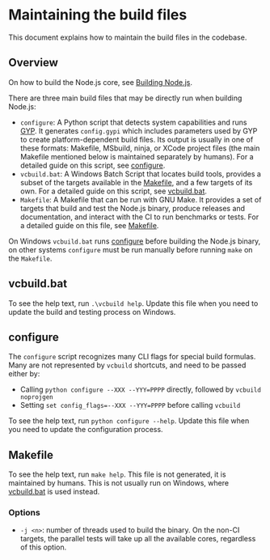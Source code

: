 Maintaining the build files
===========================

This document explains how to maintain the build files in the codebase.

Overview
--------

On how to build the Node.js core, see [Building Node.js](../../BUILDING.md).

There are three main build files that may be directly run when building Node.js:

-   `configure`: A Python script that detects system capabilities and runs [GYP](https://gyp.gsrc.io/docs/UserDocumentation.md). It generates `config.gypi` which includes parameters used by GYP to create platform-dependent build files. Its output is usually in one of these formats: Makefile, MSbuild, ninja, or XCode project files (the main Makefile mentioned below is maintained separately by humans). For a detailed guide on this script, see [configure](#configure).
-   `vcbuild.bat`: A Windows Batch Script that locates build tools, provides a subset of the targets available in the [Makefile](#makefile), and a few targets of its own. For a detailed guide on this script, see [vcbuild.bat](#vcbuildbat).
-   `Makefile`: A Makefile that can be run with GNU Make. It provides a set of targets that build and test the Node.js binary, produce releases and documentation, and interact with the CI to run benchmarks or tests. For a detailed guide on this file, see [Makefile](#makefile).

On Windows `vcbuild.bat` runs [configure](#configure) before building the Node.js binary, on other systems `configure` must be run manually before running `make` on the `Makefile`.

vcbuild.bat
-----------

To see the help text, run `.\vcbuild help`. Update this file when you need to update the build and testing process on Windows.

configure
---------

The `configure` script recognizes many CLI flags for special build formulas. Many are not represented by `vcbuild` shortcuts, and need to be passed either by:

-   Calling `python configure --XXX --YYY=PPPP` directly, followed by `vcbuild noprojgen`
-   Setting `set config_flags=--XXX --YYY=PPPP` before calling `vcbuild`

To see the help text, run `python configure --help`. Update this file when you need to update the configuration process.

Makefile
--------

To see the help text, run `make help`. This file is not generated, it is maintained by humans. This is not usually run on Windows, where [vcbuild.bat](#vcbuildbat) is used instead.

### Options

-   `-j <n>`: number of threads used to build the binary. On the non-CI targets, the parallel tests will take up all the available cores, regardless of this option.
